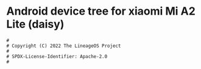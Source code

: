 # Android device tree for xiaomi Mi A2 Lite (daisy)

```
#
# Copyright (C) 2022 The LineageOS Project
#
# SPDX-License-Identifier: Apache-2.0
#
```
